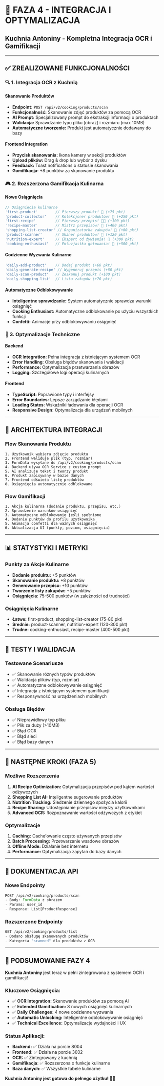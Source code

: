 # 🍳 **FAZA 4 - INTEGRACJA I OPTYMALIZACJA**
## Kuchnia Antoniny - Kompletna Integracja OCR i Gamifikacji

---

## ✅ **ZREALIZOWANE FUNKCJONALNOŚCI**

### 🔍 **1. Integracja OCR z Kuchnią**

#### **Skanowanie Produktów**
- **Endpoint:** `POST /api/v2/cooking/products/scan`
- **Funkcjonalność:** Skanowanie zdjęć produktów za pomocą OCR
- **AI Prompt:** Specjalizowany prompt do ekstrakcji informacji o produktach
- **Walidacja:** Sprawdzanie typu pliku (obraz) i rozmiaru (max 10MB)
- **Automatyczne tworzenie:** Produkt jest automatycznie dodawany do bazy

#### **Frontend Integration**
- **Przycisk skanowania:** Ikona kamery w sekcji produktów
- **Upload plików:** Drag & drop lub wybór z dysku
- **Feedback:** Toast notifications o statusie skanowania
- **Gamifikacja:** +8 punktów za skanowanie produktu

### 🎮 **2. Rozszerzona Gamifikacja Kulinarna**

#### **Nowe Osiągnięcia**
```typescript
// Osiągnięcia kulinarne
'first-product'        // Pierwszy produkt! 🍎 (+75 pkt)
'product-collector'    // Kolekcjoner produktów! 🛒 (+250 pkt)
'first-recipe'         // Pierwszy przepis! 👩‍🍳 (+100 pkt)
'recipe-master'        // Mistrz przepisów! 📖 (+400 pkt)
'shopping-list-creator' // Organizatorka zakupów! 📝 (+80 pkt)
'product-scanner'      // Skaner produktów! 📱 (+120 pkt)
'nutrition-expert'     // Ekspert od żywienia! 🥗 (+300 pkt)
'cooking-enthusiast'   // Entuzjastka gotowania! 🍳 (+500 pkt)
```

#### **Codzienne Wyzwania Kulinarne**
```typescript
'daily-add-product'    // Dodaj produkt (+60 pkt)
'daily-generate-recipe' // Wygeneruj przepis (+80 pkt)
'daily-scan-product'   // Zeskanuj produkt (+100 pkt)
'daily-shopping-list'  // Lista zakupów (+70 pkt)
```

#### **Automatyczne Odblokowywanie**
- **Inteligentne sprawdzanie:** System automatycznie sprawdza warunki osiągnięć
- **Cooking Enthusiast:** Automatyczne odblokowanie po użyciu wszystkich funkcji
- **Confetti:** Animacje przy odblokowywaniu osiągnięć

### 🔧 **3. Optymalizacje Techniczne**

#### **Backend**
- **OCR Integration:** Pełna integracja z istniejącym systemem OCR
- **Error Handling:** Obsługa błędów skanowania i walidacji
- **Performance:** Optymalizacja przetwarzania obrazów
- **Logging:** Szczegółowe logi operacji kulinarnych

#### **Frontend**
- **TypeScript:** Poprawione typy i interfejsy
- **Error Boundaries:** Lepsze zarządzanie błędami
- **Loading States:** Wskaźniki ładowania dla operacji OCR
- **Responsive Design:** Optymalizacja dla urządzeń mobilnych

---

## 🚀 **ARCHITEKTURA INTEGRACJI**

### **Flow Skanowania Produktu**
```
1. Użytkownik wybiera zdjęcie produktu
2. Frontend waliduje plik (typ, rozmiar)
3. FormData wysyłane do /api/v2/cooking/products/scan
4. Backend używa OCR Service z custom prompt
5. AI analizuje tekst i tworzy produkt
6. Produkt zapisywany w bazie danych
7. Frontend odświeża listę produktów
8. Osiągnięcia automatycznie odblokowane
```

### **Flow Gamifikacji**
```
1. Akcja kulinarna (dodanie produktu, przepisu, etc.)
2. Sprawdzenie warunków osiągnięć
3. Automatyczne odblokowanie jeśli spełnione
4. Dodanie punktów do profilu użytkownika
5. Animacja confetti dla ważnych osiągnięć
6. Aktualizacja UI (punkty, poziom, osiągnięcia)
```

---

## 📊 **STATYSTYKI I METRYKI**

### **Punkty za Akcje Kulinarne**
- **Dodanie produktu:** +5 punktów
- **Skanowanie produktu:** +8 punktów
- **Generowanie przepisu:** +10 punktów
- **Tworzenie listy zakupów:** +5 punktów
- **Osiągnięcia:** 75-500 punktów (w zależności od trudności)

### **Osiągnięcia Kulinarne**
- **Łatwe:** first-product, shopping-list-creator (75-80 pkt)
- **Średnie:** product-scanner, nutrition-expert (120-300 pkt)
- **Trudne:** cooking-enthusiast, recipe-master (400-500 pkt)

---

## 🧪 **TESTY I WALIDACJA**

### **Testowane Scenariusze**
- ✅ Skanowanie różnych typów produktów
- ✅ Walidacja plików (typ, rozmiar)
- ✅ Automatyczne odblokowywanie osiągnięć
- ✅ Integracja z istniejącym systemem gamifikacji
- ✅ Responsywność na urządzeniach mobilnych

### **Obsługa Błędów**
- ✅ Nieprawidłowy typ pliku
- ✅ Plik za duży (>10MB)
- ✅ Błąd OCR
- ✅ Błąd sieci
- ✅ Błąd bazy danych

---

## 🎯 **NASTĘPNE KROKI (FAZA 5)**

### **Możliwe Rozszerzenia**
1. **AI Recipe Optimization:** Optymalizacja przepisów pod kątem wartości odżywczych
2. **Shopping List AI:** Inteligentne sugerowanie produktów
3. **Nutrition Tracking:** Śledzenie dziennego spożycia kalorii
4. **Recipe Sharing:** Udostępnianie przepisów między użytkownikami
5. **Advanced OCR:** Rozpoznawanie wartości odżywczych z etykiet

### **Optymalizacje**
1. **Caching:** Cache'owanie często używanych przepisów
2. **Batch Processing:** Przetwarzanie wsadowe obrazów
3. **Offline Mode:** Działanie bez internetu
4. **Performance:** Optymalizacja zapytań do bazy danych

---

## 📝 **DOKUMENTACJA API**

### **Nowe Endpointy**
```typescript
POST /api/v2/cooking/products/scan
- Body: FormData z obrazem
- Params: user_id
- Response: List[ProductResponse]
```

### **Rozszerzone Endpointy**
```typescript
GET /api/v2/cooking/products/list
- Dodano obsługę skanowanych produktów
- Kategoria "scanned" dla produktów z OCR
```

---

## 🎉 **PODSUMOWANIE FAZY 4**

**Kuchnia Antoniny** jest teraz w pełni zintegrowana z systemem OCR i gamifikacji! 

### **Kluczowe Osiągnięcia:**
- ✅ **OCR Integration:** Skanowanie produktów za pomocą AI
- ✅ **Extended Gamification:** 8 nowych osiągnięć kulinarnych
- ✅ **Daily Challenges:** 4 nowe codzienne wyzwania
- ✅ **Automatic Unlocking:** Inteligentne odblokowywanie osiągnięć
- ✅ **Technical Excellence:** Optymalizacje wydajności i UX

### **Status Aplikacji:**
- **Backend:** ✅ Działa na porcie 8004
- **Frontend:** ✅ Działa na porcie 3002
- **OCR:** ✅ Zintegrowany z kuchnią
- **Gamifikacja:** ✅ Rozszerzona o funkcje kulinarne
- **Baza danych:** ✅ Wszystkie tabele kulinarne

**Kuchnia Antoniny jest gotowa do pełnego użytku!** 🍳✨
